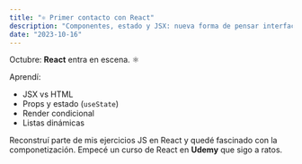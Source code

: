 ```yaml
---
title: "⚛️ Primer contacto con React"
description: "Componentes, estado y JSX: nueva forma de pensar interfaces."
date: "2023-10-16"
---
```

Octubre: **React** entra en escena. ⚛️

Aprendí:
- JSX vs HTML
- Props y estado (`useState`)
- Render condicional
- Listas dinámicas

Reconstruí parte de mis ejercicios JS en React y quedé fascinado con la componetización. Empecé un curso de React en **Udemy** que sigo a ratos.
